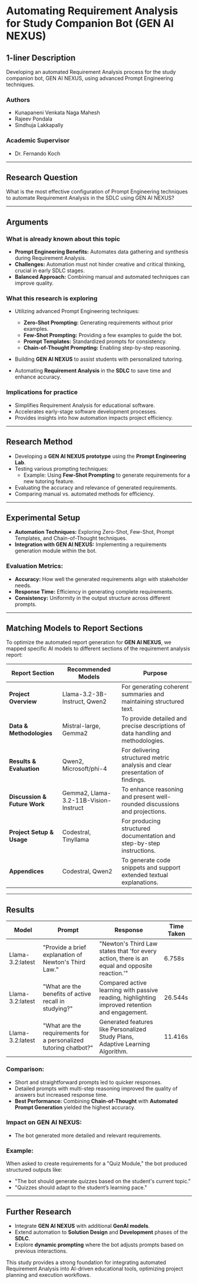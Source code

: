 # Automating Requirement Analysis for Study Companion Bot (GEN AI NEXUS)

## 1-liner Description
Developing an automated Requirement Analysis process for the study companion bot, GEN AI NEXUS, using advanced Prompt Engineering techniques.

### Authors
- Kunapaneni Venkata Naga Mahesh
- Rajeev Pondala
- Sindhuja Lakkapally

### Academic Supervisor
- Dr. Fernando Koch

---

## Research Question
What is the most effective configuration of Prompt Engineering techniques to automate Requirement Analysis in the SDLC using GEN AI NEXUS?

---

## Arguments

### What is already known about this topic
- **Prompt Engineering Benefits:** Automates data gathering and synthesis during Requirement Analysis.
- **Challenges:** Automation must not hinder creative and critical thinking, crucial in early SDLC stages.
- **Balanced Approach:** Combining manual and automated techniques can improve quality.

### What this research is exploring
- Utilizing advanced Prompt Engineering techniques:
  - **Zero-Shot Prompting:** Generating requirements without prior examples.
  - **Few-Shot Prompting:** Providing a few examples to guide the bot.
  - **Prompt Templates:** Standardized prompts for consistency.
  - **Chain-of-Thought Prompting:** Enabling step-by-step reasoning.

- Building **GEN AI NEXUS** to assist students with personalized tutoring.
- Automating **Requirement Analysis** in the **SDLC** to save time and enhance accuracy.

### Implications for practice
- Simplifies Requirement Analysis for educational software.
- Accelerates early-stage software development processes.
- Provides insights into how automation impacts project efficiency.

---

## Research Method
- Developing a **GEN AI NEXUS prototype** using the **Prompt Engineering Lab**.
- Testing various prompting techniques:
  - Example: Using **Few-Shot Prompting** to generate requirements for a new tutoring feature.
- Evaluating the accuracy and relevance of generated requirements.
- Comparing manual vs. automated methods for efficiency.

---

## Experimental Setup

- **Automation Techniques:** Exploring Zero-Shot, Few-Shot, Prompt Templates, and Chain-of-Thought techniques.
- **Integration with GEN AI NEXUS:** Implementing a requirements generation module within the bot.

### Evaluation Metrics:
- **Accuracy:** How well the generated requirements align with stakeholder needs.
- **Response Time:** Efficiency in generating complete requirements.
- **Consistency:** Uniformity in the output structure across different prompts.

---

## Matching Models to Report Sections

To optimize the automated report generation for **GEN AI NEXUS**, we mapped specific AI models to different sections of the requirement analysis report:

| Report Section        | Recommended Models                               | Purpose                                                     |
|-----------------------|--------------------------------------------------|-------------------------------------------------------------|
| **Project Overview**   | Llama-3.2-3B-Instruct, Qwen2                    | For generating coherent summaries and maintaining structured text. |
| **Data & Methodologies**| Mistral-large, Gemma2                           | To provide detailed and precise descriptions of data handling and methodologies. |
| **Results & Evaluation**| Qwen2, Microsoft/phi-4                          | For delivering structured metric analysis and clear presentation of findings. |
| **Discussion & Future Work** | Gemma2, Llama-3.2-11B-Vision-Instruct    | To enhance reasoning and present well-rounded discussions and projections. |
| **Project Setup & Usage** | Codestral, Tinyllama                        | For producing structured documentation and step-by-step instructions. |
| **Appendices**          | Codestral, Qwen2                                | To generate code snippets and support extended textual explanations. |

---

## Results

| Model              | Prompt                                          | Response                                           | Time Taken |
|--------------------|-------------------------------------------------|---------------------------------------------------|------------|
| Llama-3.2:latest   | "Provide a brief explanation of Newton's Third Law." | "Newton's Third Law states that 'for every action, there is an equal and opposite reaction.'" | 6.758s     |
| Llama-3.2:latest   | "What are the benefits of active recall in studying?" | Compared active learning with passive reading, highlighting improved retention and engagement. | 26.544s    |
| Llama-3.2:latest   | "What are the requirements for a personalized tutoring chatbot?" | Generated features like Personalized Study Plans, Adaptive Learning Algorithm. | 11.416s    |

### Comparison:
- Short and straightforward prompts led to quicker responses.
- Detailed prompts with multi-step reasoning improved the quality of answers but increased response time.
- **Best Performance:** Combining **Chain-of-Thought** with **Automated Prompt Generation** yielded the highest accuracy.

### Impact on GEN AI NEXUS:
- The bot generated more detailed and relevant requirements.

### Example:
When asked to create requirements for a "Quiz Module," the bot produced structured outputs like:
- "The bot should generate quizzes based on the student's current topic."
- "Quizzes should adapt to the student’s learning pace."

---

## Further Research
- Integrate **GEN AI NEXUS** with additional **GenAI models**.
- Extend automation to **Solution Design** and **Development** phases of the **SDLC**.
- Explore **dynamic prompting** where the bot adjusts prompts based on previous interactions.

This study provides a strong foundation for integrating automated Requirement Analysis into AI-driven educational tools, optimizing project planning and execution workflows.
